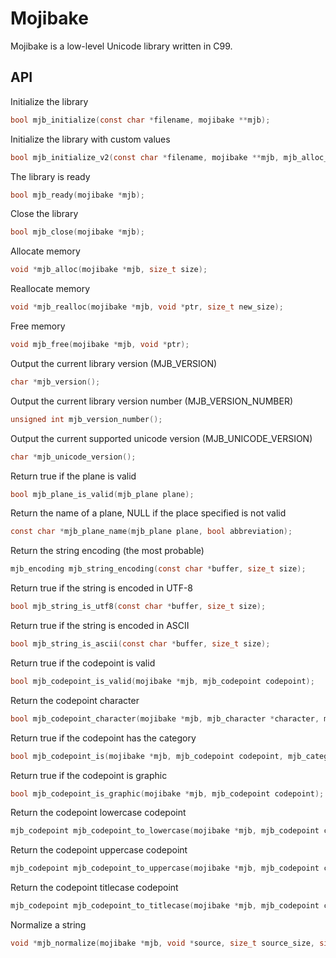 # Mojibake

Mojibake is a low-level Unicode library written in C99.

## API

Initialize the library
```c
bool mjb_initialize(const char *filename, mojibake **mjb);
```

Initialize the library with custom values
```c
bool mjb_initialize_v2(const char *filename, mojibake **mjb, mjb_alloc_fn alloc_fn, mjb_realloc_fn realloc_fn, mjb_free_fn free_fn);
```

The library is ready
```c
bool mjb_ready(mojibake *mjb);
```

Close the library
```c
bool mjb_close(mojibake *mjb);
```

Allocate memory
```c
void *mjb_alloc(mojibake *mjb, size_t size);
```

Reallocate memory
```c
void *mjb_realloc(mojibake *mjb, void *ptr, size_t new_size);
```

Free memory
```c
void mjb_free(mojibake *mjb, void *ptr);
```

Output the current library version (MJB_VERSION)
```c
char *mjb_version();
```

Output the current library version number (MJB_VERSION_NUMBER)
```c
unsigned int mjb_version_number();
```

Output the current supported unicode version (MJB_UNICODE_VERSION)
```c
char *mjb_unicode_version();
```

Return true if the plane is valid
```c
bool mjb_plane_is_valid(mjb_plane plane);
```

Return the name of a plane, NULL if the place specified is not valid
```c
const char *mjb_plane_name(mjb_plane plane, bool abbreviation);
```

Return the string encoding (the most probable)
```c
mjb_encoding mjb_string_encoding(const char *buffer, size_t size);
```

Return true if the string is encoded in UTF-8
```c
bool mjb_string_is_utf8(const char *buffer, size_t size);
```

Return true if the string is encoded in ASCII
```c
bool mjb_string_is_ascii(const char *buffer, size_t size);
```

Return true if the codepoint is valid
```c
bool mjb_codepoint_is_valid(mojibake *mjb, mjb_codepoint codepoint);
```

Return the codepoint character
```c
bool mjb_codepoint_character(mojibake *mjb, mjb_character *character, mjb_codepoint codepoint);
```

Return true if the codepoint has the category
```c
bool mjb_codepoint_is(mojibake *mjb, mjb_codepoint codepoint, mjb_category category);
```

Return true if the codepoint is graphic
```c
bool mjb_codepoint_is_graphic(mojibake *mjb, mjb_codepoint codepoint);
```

Return the codepoint lowercase codepoint
```c
mjb_codepoint mjb_codepoint_to_lowercase(mojibake *mjb, mjb_codepoint codepoint);
```

Return the codepoint uppercase codepoint
```c
mjb_codepoint mjb_codepoint_to_uppercase(mojibake *mjb, mjb_codepoint codepoint);
```

Return the codepoint titlecase codepoint
```c
mjb_codepoint mjb_codepoint_to_titlecase(mojibake *mjb, mjb_codepoint codepoint);
```

Normalize a string
```c
void *mjb_normalize(mojibake *mjb, void *source, size_t source_size, size_t *output_size, mjb_encoding encoding, mjb_normalization form);
```
